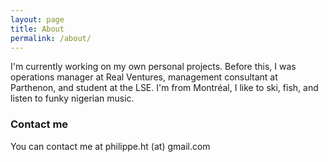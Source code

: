 ```yaml
---
layout: page
title: About
permalink: /about/
---
```


I'm currently working on my own personal projects. Before this, I was operations manager at Real Ventures, management consultant at Parthenon, and student at the LSE. I'm from Montréal, I like to ski, fish, and listen to funky nigerian music.


### Contact me

You can contact me at philippe.ht (at) gmail.com
